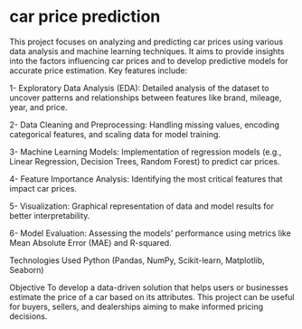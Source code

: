 # car price prediction

This project focuses on analyzing and predicting car prices using various data analysis and machine learning techniques. It aims to provide insights into the factors influencing car prices and to develop predictive models for accurate price estimation. Key features include:

1- Exploratory Data Analysis (EDA): Detailed analysis of the dataset to uncover patterns and relationships between features like brand, mileage, year, and price.

2- Data Cleaning and Preprocessing: Handling missing values, encoding categorical features, and scaling data for model training.

3- Machine Learning Models: Implementation of regression models (e.g., Linear Regression, Decision Trees, Random Forest) to predict car prices.

4- Feature Importance Analysis: Identifying the most critical features that impact car prices.

5- Visualization: Graphical representation of data and model results for better interpretability.

6- Model Evaluation: Assessing the models' performance using metrics like Mean Absolute Error (MAE) and R-squared.

Technologies Used
Python (Pandas, NumPy, Scikit-learn, Matplotlib, Seaborn)

Objective
To develop a data-driven solution that helps users or businesses estimate the price of a car based on its attributes. This project can be useful for buyers, sellers, and dealerships aiming to make informed pricing decisions.
